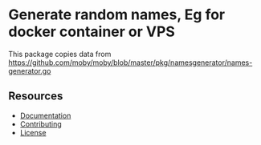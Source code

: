 # Generate random names, Eg for docker container or VPS

This package copies data from https://github.com/moby/moby/blob/master/pkg/namesgenerator/names-generator.go

## Resources

- [Documentation](https://confetticode.com/open-source/random-name)
- [Contributing](https://confetticode.com/open-source/random-name#contributing)
- [License](./LICENSE.md)
